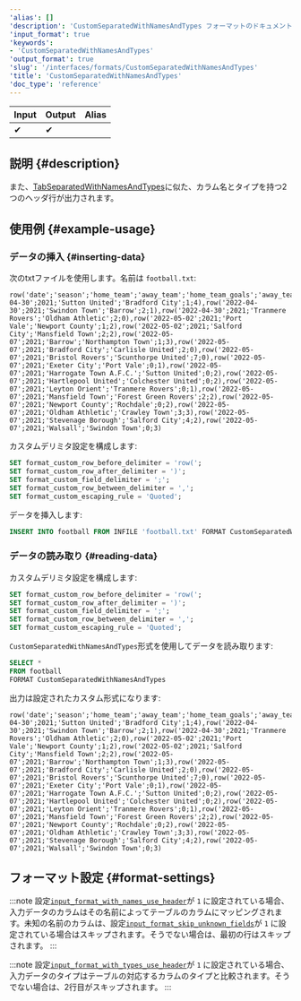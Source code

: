 ```yaml
---
'alias': []
'description': 'CustomSeparatedWithNamesAndTypes フォーマットのドキュメント'
'input_format': true
'keywords':
- 'CustomSeparatedWithNamesAndTypes'
'output_format': true
'slug': '/interfaces/formats/CustomSeparatedWithNamesAndTypes'
'title': 'CustomSeparatedWithNamesAndTypes'
'doc_type': 'reference'
---
```


| Input | Output | Alias |
|-------|--------|-------|
| ✔     | ✔      |       |

## 説明 {#description}

また、[TabSeparatedWithNamesAndTypes](../TabSeparated/TabSeparatedWithNamesAndTypes.md)に似た、カラム名とタイプを持つ2つのヘッダ行が出力されます。

## 使用例 {#example-usage}

### データの挿入 {#inserting-data}

次のtxtファイルを使用します。名前は `football.txt`:

```text
row('date';'season';'home_team';'away_team';'home_team_goals';'away_team_goals'),row('Date';'Int16';'LowCardinality(String)';'LowCardinality(String)';'Int8';'Int8'),row('2022-04-30';2021;'Sutton United';'Bradford City';1;4),row('2022-04-30';2021;'Swindon Town';'Barrow';2;1),row('2022-04-30';2021;'Tranmere Rovers';'Oldham Athletic';2;0),row('2022-05-02';2021;'Port Vale';'Newport County';1;2),row('2022-05-02';2021;'Salford City';'Mansfield Town';2;2),row('2022-05-07';2021;'Barrow';'Northampton Town';1;3),row('2022-05-07';2021;'Bradford City';'Carlisle United';2;0),row('2022-05-07';2021;'Bristol Rovers';'Scunthorpe United';7;0),row('2022-05-07';2021;'Exeter City';'Port Vale';0;1),row('2022-05-07';2021;'Harrogate Town A.F.C.';'Sutton United';0;2),row('2022-05-07';2021;'Hartlepool United';'Colchester United';0;2),row('2022-05-07';2021;'Leyton Orient';'Tranmere Rovers';0;1),row('2022-05-07';2021;'Mansfield Town';'Forest Green Rovers';2;2),row('2022-05-07';2021;'Newport County';'Rochdale';0;2),row('2022-05-07';2021;'Oldham Athletic';'Crawley Town';3;3),row('2022-05-07';2021;'Stevenage Borough';'Salford City';4;2),row('2022-05-07';2021;'Walsall';'Swindon Town';0;3)
```

カスタムデリミタ設定を構成します:

```sql
SET format_custom_row_before_delimiter = 'row(';
SET format_custom_row_after_delimiter = ')';
SET format_custom_field_delimiter = ';';
SET format_custom_row_between_delimiter = ',';
SET format_custom_escaping_rule = 'Quoted';
```

データを挿入します:

```sql
INSERT INTO football FROM INFILE 'football.txt' FORMAT CustomSeparatedWithNamesAndTypes;
```

### データの読み取り {#reading-data}

カスタムデリミタ設定を構成します:

```sql
SET format_custom_row_before_delimiter = 'row(';
SET format_custom_row_after_delimiter = ')';
SET format_custom_field_delimiter = ';';
SET format_custom_row_between_delimiter = ',';
SET format_custom_escaping_rule = 'Quoted';
```

`CustomSeparatedWithNamesAndTypes`形式を使用してデータを読み取ります:

```sql
SELECT *
FROM football
FORMAT CustomSeparatedWithNamesAndTypes
```

出力は設定されたカスタム形式になります:

```text
row('date';'season';'home_team';'away_team';'home_team_goals';'away_team_goals'),row('Date';'Int16';'LowCardinality(String)';'LowCardinality(String)';'Int8';'Int8'),row('2022-04-30';2021;'Sutton United';'Bradford City';1;4),row('2022-04-30';2021;'Swindon Town';'Barrow';2;1),row('2022-04-30';2021;'Tranmere Rovers';'Oldham Athletic';2;0),row('2022-05-02';2021;'Port Vale';'Newport County';1;2),row('2022-05-02';2021;'Salford City';'Mansfield Town';2;2),row('2022-05-07';2021;'Barrow';'Northampton Town';1;3),row('2022-05-07';2021;'Bradford City';'Carlisle United';2;0),row('2022-05-07';2021;'Bristol Rovers';'Scunthorpe United';7;0),row('2022-05-07';2021;'Exeter City';'Port Vale';0;1),row('2022-05-07';2021;'Harrogate Town A.F.C.';'Sutton United';0;2),row('2022-05-07';2021;'Hartlepool United';'Colchester United';0;2),row('2022-05-07';2021;'Leyton Orient';'Tranmere Rovers';0;1),row('2022-05-07';2021;'Mansfield Town';'Forest Green Rovers';2;2),row('2022-05-07';2021;'Newport County';'Rochdale';0;2),row('2022-05-07';2021;'Oldham Athletic';'Crawley Town';3;3),row('2022-05-07';2021;'Stevenage Borough';'Salford City';4;2),row('2022-05-07';2021;'Walsall';'Swindon Town';0;3)
```

## フォーマット設定 {#format-settings}

:::note
設定[`input_format_with_names_use_header`](../../../operations/settings/settings-formats.md/#input_format_with_names_use_header)が `1` に設定されている場合、入力データのカラムはその名前によってテーブルのカラムにマッピングされます。未知の名前のカラムは、設定[`input_format_skip_unknown_fields`](../../../operations/settings/settings-formats.md/#input_format_skip_unknown_fields)が `1` に設定されている場合はスキップされます。そうでない場合は、最初の行はスキップされます。
:::

:::note
設定[`input_format_with_types_use_header`](../../../operations/settings/settings-formats.md/#input_format_with_types_use_header)が `1` に設定されている場合、入力データのタイプはテーブルの対応するカラムのタイプと比較されます。そうでない場合は、2行目がスキップされます。
:::
